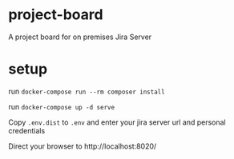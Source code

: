 # project-board
A project board for on premises Jira Server

# setup
run `docker-compose run --rm composer install`

run `docker-compose up -d serve`

Copy `.env.dist` to `.env` and enter your jira server url and personal credentials 

Direct your browser to http://localhost:8020/
